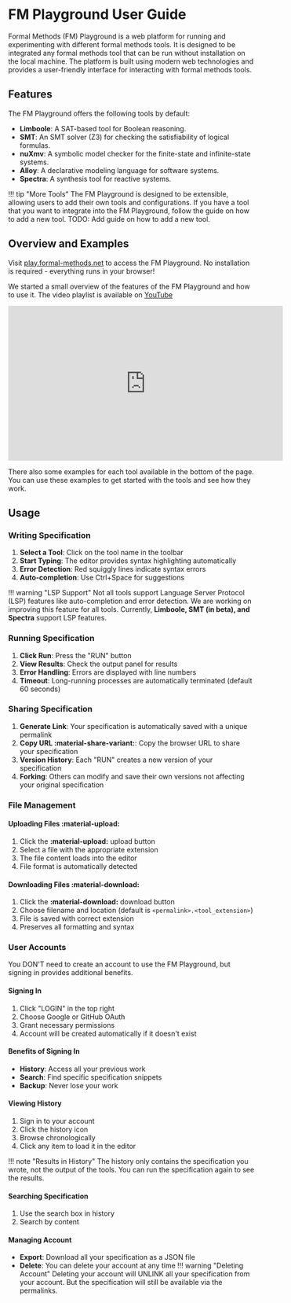 # FM Playground User Guide

Formal Methods (FM) Playground is a web platform for running and experimenting with different formal methods tools. It is designed to be integrated any formal methods tool that can be run without installation on the local machine. The platform is built using modern web technologies and provides a user-friendly interface for interacting with formal methods tools.

## Features

The FM Playground offers the following tools by default:

- **Limboole**: A SAT-based tool for Boolean reasoning.
- **SMT**: An SMT solver (Z3) for checking the satisfiability of logical formulas.
- **nuXmv**: A symbolic model checker for the finite-state and infinite-state systems.
- **Alloy**: A declarative modeling language for software systems.
- **Spectra**: A synthesis tool for reactive systems.

!!! tip "More Tools"
    The FM Playground is designed to be extensible, allowing users to add their own tools and configurations. If you have a tool that you want to integrate into the FM Playground, follow the guide on how to add a new tool.
    TODO: Add guide on how to add a new tool.

## Overview and Examples

Visit [play.formal-methods.net](https://play.formal-methods.net) to access the FM Playground. No installation is required - everything runs in your browser!

We started a small overview of the features of the FM Playground and how to use it. The video playlist is available on [YouTube](https://www.youtube.com/playlist?list=PLGyeoukah9NYq9ULsIuADG2r2QjX530nf)

<div style="text-align: center;">
   <iframe width="560" height="315"
      src="https://www.youtube.com/embed/videoseries?list=PLGyeoukah9NYq9ULsIuADG2r2QjX530nf"
      title="FM Playground Overview"
      frameborder="0"
      allow="autoplay; encrypted-media"
      allowfullscreen>
   </iframe>
</div>

There also some examples for each tool available in the bottom of the page. You can use these examples to get started with the tools and see how they work.

## Usage

### Writing Specification

1. **Select a Tool**: Click on the tool name in the toolbar
2. **Start Typing**: The editor provides syntax highlighting automatically
3. **Error Detection**: Red squiggly lines indicate syntax errors
4. **Auto-completion**: Use Ctrl+Space for suggestions

!!! warning "LSP Support"
    Not all tools support Language Server Protocol (LSP) features like auto-completion and error detection. We are working on improving this feature for all tools.
    Currently, **Limboole, SMT (in beta), and Spectra** support LSP features. 

### Running Specification

1. **Click Run**: Press the "RUN" button
2. **View Results**: Check the output panel for results
3. **Error Handling**: Errors are displayed with line numbers
4. **Timeout**: Long-running processes are automatically terminated (default 60 seconds)

### Sharing Specification

1. **Generate Link**: Your specification is automatically saved with a unique permalink
2. **Copy URL :material-share-variant:**: Copy the browser URL to share your specification
3. **Version History**: Each "RUN" creates a new version of your specification
4. **Forking**: Others can modify and save their own versions not affecting your original specification

### File Management

#### Uploading Files :material-upload:
1. Click the **:material-upload:** upload button
2. Select a file with the appropriate extension
3. The file content loads into the editor
4. File format is automatically detected

#### Downloading Files :material-download:
1. Click the **:material-download:** download button
2. Choose filename and location (default is `<permalink>.<tool_extension>`)
3. File is saved with correct extension
4. Preserves all formatting and syntax

### User Accounts
You DON'T need to create an account to use the FM Playground, but signing in provides additional benefits.

#### Signing In
1. Click "LOGIN" in the top right
2. Choose Google or GitHub OAuth
3. Grant necessary permissions
4. Account will be created automatically if it doesn't exist

#### Benefits of Signing In
- **History**: Access all your previous work
- **Search**: Find specific specification snippets
- **Backup**: Never lose your work

#### Viewing History
1. Sign in to your account
2. Click the history icon
3. Browse chronologically
4. Click any item to load it in the editor

!!! note "Results in History"
    The history only contains the specification you wrote, not the output of the tools. You can run the specification again to see the results.

#### Searching Specification
1. Use the search box in history
2. Search by content


#### Managing Account
- **Export**: Download all your specification as a JSON file
- **Delete**: You can delete your account at any time
!!! warning "Deleting Account"
    Deleting your account will UNLINK all your specification from your account. But the specification will still be available via the permalinks. 
